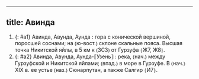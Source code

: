 
---
title: Авинда
---
1. {: #a1} Авинда, Авунда, Аунда
: гора с конической вершиной, поросшей соснами; на ⦅ю-вост.⦆ склоне скальные пояса. Высшая точка Никитской яйлы, в 5 км к ⦅ЗСЗ⦆ от Гурзуфа ⦃Ж7, Ж8⦄.
2. {: #a2} Авинда, Авунда, Аунда-⟦Узень⟧
: река, ⦅нач.⦆ между Гурзуфской и Никитской яйлами; ⦅впад.⦆ в море в Гурзуфе. В ⦅нач.⦆ XIX в. ее устье ⦅наз.⦆ Сюнарпутан, а также Салгир ⦃И7⦄.
